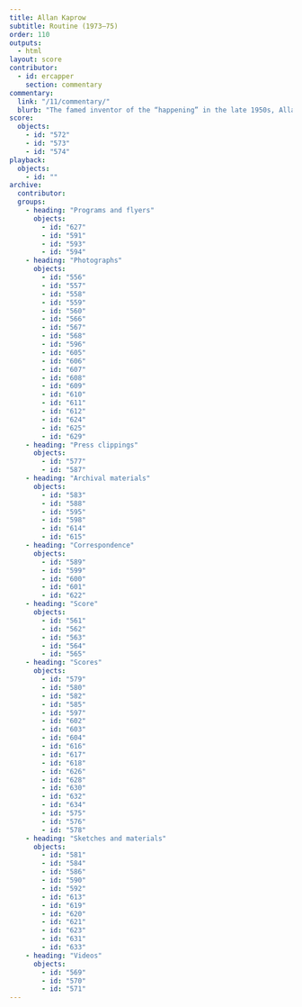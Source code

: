 ```yaml
---
title: Allan Kaprow
subtitle: Routine (1973–75)
order: 110
outputs: 
  - html
layout: score
contributor:
  - id: ercapper
    section: commentary
commentary:
  link: "/11/commentary/"
  blurb: "The famed inventor of the “happening” in the late 1950s, Allan Kaprow was noteworthy among the artists and musicians featured in *The Scores Project* for the central importance of pedagogy and student interaction to his creative work. Kaprow composed *Routine* as a typewritten score, an activity booklet, and an instructional film that documented performances themselves. Kaprow’s score focuses on defamiliarizing mundane instances of visual interaction and verbal communication between two people. At once didactic, open-ended, and playful, during the 1970s, Kaprow structured his work on an intimate scale to encourage pedagogical instances of critical self-reflection."
score:
  objects:
    - id: "572"
    - id: "573"
    - id: "574"
playback:
  objects:
    - id: ""
archive: 
  contributor:
  groups:
    - heading: "Programs and flyers"
      objects:
        - id: "627"
        - id: "591"
        - id: "593"
        - id: "594"
    - heading: "Photographs"
      objects:
        - id: "556"
        - id: "557"
        - id: "558"
        - id: "559"
        - id: "560"
        - id: "566"
        - id: "567"
        - id: "568"
        - id: "596"
        - id: "605"
        - id: "606"
        - id: "607"
        - id: "608"
        - id: "609"
        - id: "610"
        - id: "611"
        - id: "612"
        - id: "624"
        - id: "625"
        - id: "629"
    - heading: "Press clippings"
      objects:
        - id: "577"
        - id: "587"
    - heading: "Archival materials"
      objects:
        - id: "583"
        - id: "588"
        - id: "595"
        - id: "598"
        - id: "614"
        - id: "615"
    - heading: "Correspondence"
      objects:
        - id: "589"
        - id: "599"
        - id: "600"
        - id: "601"
        - id: "622"
    - heading: "Score"
      objects:
        - id: "561"
        - id: "562"
        - id: "563"
        - id: "564"
        - id: "565"
    - heading: "Scores"
      objects:
        - id: "579"
        - id: "580"
        - id: "582"
        - id: "585"
        - id: "597"
        - id: "602"
        - id: "603"
        - id: "604"
        - id: "616"
        - id: "617"
        - id: "618"
        - id: "626"
        - id: "628"
        - id: "630"
        - id: "632"
        - id: "634"
        - id: "575"
        - id: "576"
        - id: "578"
    - heading: "Sketches and materials"
      objects:
        - id: "581"
        - id: "584"
        - id: "586"
        - id: "590"
        - id: "592"
        - id: "613"
        - id: "619"
        - id: "620"
        - id: "621"
        - id: "623"
        - id: "631"
        - id: "633"
    - heading: "Videos"
      objects:
        - id: "569"
        - id: "570"
        - id: "571"
---
```

